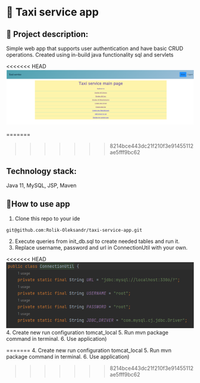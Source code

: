 # 🚕 Taxi service app
## 📄 Project description:
 Simple web app that supports user authentication and have basic CRUD operations. Created using in-build java functionality sql and servlets

<<<<<<< HEAD
![pic](png/mainMenu.png)

=======
>>>>>>> 8214bce443dc21f210f3e91455112ae5fff9bc62
## Technology stack:
Java 11, MySQL, JSP, Maven

## 📄How to use app
1. Clone this repo to your ide
```
git@github.com:Rolik-Oleksandr/taxi-service-app.git
```
2. Execute queries from init_db.sql to create needed tables and run it.
3. Replace username, password and url in ConnectionUtil with your own.

<<<<<<< HEAD
![pic](png/util.png)
4. Create new run configuration tomcat_local 
5. Run mvn package command in terminal. 
6. Use application)

=======
4. Create new run configuration tomcat_local 
5. Run mvn package command in terminal. 
6. Use application)
>>>>>>> 8214bce443dc21f210f3e91455112ae5fff9bc62

